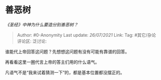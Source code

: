 # 善恶树
*《圣经》中神为什么要造分别善恶树？*

> Author: #0-Anonymity
> Last update: *26/07/2021*
> Link:
> Tag: #其它/杂论
> 评论区:
> 泛讨论:

谁能代上帝回答这问题？先想想这问题有没有可能有靠谱的回答。

再看看这里一圈代言上帝的答主们用的什么语气。

凡语气不是“我来试着猜测一下”的，都是基本位置都没摆正的。
